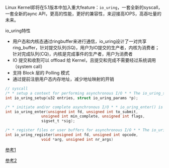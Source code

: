 Linux Kernel即将在5.1版本中加入重大feature：`io_uring`，一套全新的syscall，一套全新的aync API，更高的性能，更好的兼容性，来迎接高IOPS，高吞吐量的未来。

io_uring特性

- 用户态和内核态通过ringbuffer来进行通信，io_uring设计了一对共享ring_buffer，针对提交队列(SQ)，用户为IO提交的生产者，内核为消费者；针对完成队列(CQ)，内核是完成事件的生产者，用户为消费者
- IO 提交和收割可以 offload 给 Kernel，且提交和完成不需要经过系统调用（system call）
- 支持 Block 层的 Polling 模式
- 通过提前注册用户态内存地址，减少地址映射的开销

```c
// syscall
/* * setup a context for performing asynchronous I/O * * The io_uring_setup() system call sets up a submission queue (SQ) and completion queue (CQ) with * at least entries entries, and returns a file descriptor which can be used to perform subsequent * operations on the io_uring instance.The submission and completion queues are shared between * userspace and the kernel, which eliminates the need to copy data when initiating and completing * I/O. */
int io_uring_setup(u32 entries, struct io_uring_params *p);

/* * initiate and/or complete asynchronous I/O * * io_uring_enter() is used to initiate and complete I/O using the shared submission and completion * queues setup by a call to io_uring_setup(2). A single call can both submit new I/O and wait for * completions of I/O initiated by this call or previous calls to io_uring_enter(). */
int io_uring_enter(unsigned int fd, unsigned int to_submit,
                unsigned int min_complete, unsigned int flags,
                sigset_t *sig);

/* * register files or user buffers for asynchronous I/O * * The io_uring_register() system call registers user buffers or files for use in an io_uring(7) instance * referenced by fd. Registering files or user buffers allows the kernel to take long term references to * internal data structures or create long term mappings of application memory, greatly reducing * per-I/O overhead. */
int io_uring_register(unsigned int fd, unsigned int opcode,
                void *arg, unsigned int nr_args)
```







[参考1](https://zhuanlan.zhihu.com/p/62682475)

[参考2](https://kernel.taobao.org/2019/06/io_uring-a-new-linux-asynchronous-io-API/)